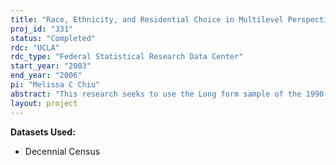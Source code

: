 ```yaml
---
title: "Race, Ethnicity, and Residential Choice in Multilevel Perspective"
proj_id: "331"
status: "Completed"
rdc: "UCLA"
rdc_type: "Federal Statistical Research Data Center"
start_year: "2003"
end_year: "2006"
pi: "Melissa C Chiu"
abstract: "This research seeks to use the Long form sample of the 1990 and 2000 Decennial Censuses to investigate residential choice patterns at two levels of geography, the labor market area and the neighborhood. In this study, I define labor market areas as groups of counties that have substantial commuting ties (Tolbert and Sizer, 1996). Neighborhood will be measured by Census Tract or BNA. I investigate how individuals’ decisions to stay or to move, and to where, are affected by racial, ethnic, and immigrant composition. The study will assess whether residential choice patterns are consistent with any of the following theoretical frameworks: (1) avoidance of racial outgroups, (2) preference for one's racial ingroup, (3) economic avoidance of poor areas, (4) race and ethnicity based social capital, and (5) classic spatial assimilation, in which immigrant groups reside in more higher status areas as they gain socioeconomic status. I examine variations in choice patterns by racial group, ethnicity, and nativity status, as well as recent trends from 1985 to 2000, paying particular attention to intragenerational changes for immigrant cohorts. The study is especially interested in differences for labor market area versus neighborhood choice. Statistical analysis will utilize a nested discrete choice model in which the top level consists of labor market areas and the bottom level consists of all neighborhoods within the chosen labor market area. The main geographic characteristics of interest are racial, ethnic, and immigrant composition, but the models will also control for economic conditions, such as unemployment and poverty rates, and area type, e.g. metropolitan or nonmetropolitan, and urban, suburban, or rural status. Individual level variables will include race, ethnicity, and nativity, human capital information, such as education and occupation, and demographic traits such as age and marital status. Spouse’s demographic information will also be included if available. This proposed project provides several benefits for the Census Bureau. First, I will document all coding errors and inconsistencies in the data within census year. Second, I will examine racial classification changes between 1990 and 2000 for spatial concentration and migration. Third, I will provide statistics for examining the change in migration question from five- to one- year migration. Fourth, I will assess tract population change and homogeneity over the 1990 and 2000 Censuses. Fifth, I will produce estimates of the population characteristics in the areas of spatial concentration and migration rates, by racial category. "
layout: project
---
```


**Datasets Used:**

  - Decennial Census 

